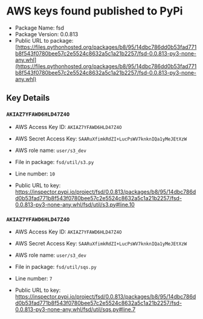 # AWS keys found published to PyPi

* Package Name: fsd
* Package Version: 0.0.813
* Public URL to package: [https://files.pythonhosted.org/packages/b8/95/14dbc786dd0b53fad771b8f543f0780bee57c2e5524c8632a5c1a21b2257/fsd-0.0.813-py3-none-any.whl](https://files.pythonhosted.org/packages/b8/95/14dbc786dd0b53fad771b8f543f0780bee57c2e5524c8632a5c1a21b2257/fsd-0.0.813-py3-none-any.whl)

## Key Details

### `AKIAZ7YFAWD6HLD47Z4O`

* AWS Access Key ID: `AKIAZ7YFAWD6HLD47Z4O`
* AWS Secret Access Key: `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` 
* AWS role name: `user/s3_dev`
* File in package: `fsd/util/s3.py`
* Line number: `10`

* Public URL to key: https://inspector.pypi.io/project/fsd/0.0.813/packages/b8/95/14dbc786dd0b53fad771b8f543f0780bee57c2e5524c8632a5c1a21b2257/fsd-0.0.813-py3-none-any.whl/fsd/util/s3.py#line.10



### `AKIAZ7YFAWD6HLD47Z4O`

* AWS Access Key ID: `AKIAZ7YFAWD6HLD47Z4O`
* AWS Secret Access Key: `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` 
* AWS role name: `user/s3_dev`
* File in package: `fsd/util/sqs.py`
* Line number: `7`

* Public URL to key: https://inspector.pypi.io/project/fsd/0.0.813/packages/b8/95/14dbc786dd0b53fad771b8f543f0780bee57c2e5524c8632a5c1a21b2257/fsd-0.0.813-py3-none-any.whl/fsd/util/sqs.py#line.7


